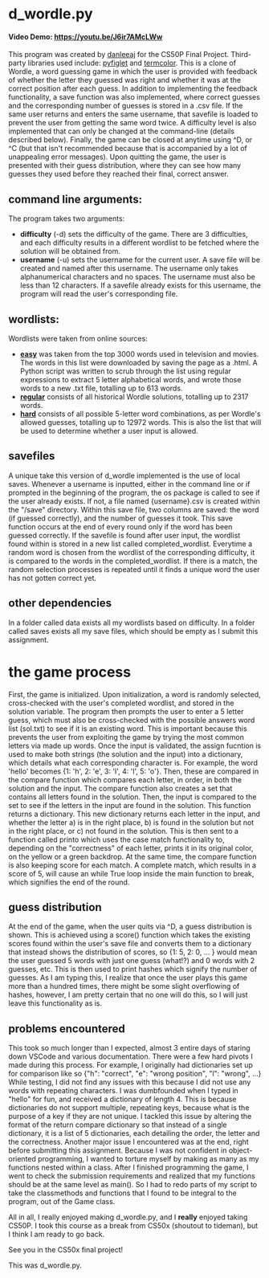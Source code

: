 # d_wordle.py

#### Video Demo: <https://youtu.be/J6ir7AMcLWw>

This program was created by [danleeaj](https://github.com/danleeaj) for the CS50P Final Project. Third-party libraries used include: [pyfiglet](https://pypi.org/project/pyfiglet/) and [termcolor](https://github.com/termcolor/termcolor). This is a clone of Wordle, a word guessing game in which the user is provided with feedback of whether the letter they guessed was right and whether it was at the correct position after each guess. In addition to implementing the feedback functionality, a save function was also implemented, where correct guesses and the corresponding number of guesses is stored in a .csv file. If the same user returns and enters the same username, that savefile is loaded to prevent the user from getting the same word twice. A difficulty level is also implemented that can only be changed at the command-line (details described below). Finally, the game can be closed at anytime using ^D, or ^C (but that isn't recommended because that is accompanied by a lot of unappealing error messages). Upon quitting the game, the user is presented with their guess distribution, where they can see how many guesses they used before they reached their final, correct answer.

## command line arguments:
The program takes two arguments:
* **difficulty** (-d) sets the difficulty of the game. There are 3 difficulties, and each difficulty results in a different wordlist to be fetched where the solution will be obtained from.
* **username** (-u) sets the username for the current user. A save file will be created and named after this username. The username only takes alphanumerical characters and no spaces. The username must also be less than 12 characters. If a savefile already exists for this username, the program will read the user's corresponding file.

## wordlists:
Wordlists were taken from online sources:
* [**easy**](https://en.wiktionary.org/wiki/Wiktionary:Frequency_lists/TV/2006/1-1000) was taken from the top 3000 words used in television and movies. The words in this list were downloaded by saving the page as a .html. A Python script was written to scrub through the list using regular expressions to extract 5 letter alphabetical words, and wrote those words to a new .txt file, totalling up to 613 words.
* [**regular**](https://gist.github.com/cfreshman/a03ef2cba789d8cf00c08f767e0fad7b) consists of all historical Wordle solutions, totalling up to 2317 words.
* [**hard**](https://gist.github.com/cfreshman/cdcdf777450c5b5301e439061d29694c) consists of all possible 5-letter word combinations, as per Wordle's allowed guesses, totalling up to 12972 words. This is also the list that will be used to determine whether a user input is allowed.

## savefiles

A unique take this version of d_wordle implemented is the use of local saves. Whenever a username is inputted, either in the command line or if prompted in the beginning of the program, the os package is called to see if the user already exists. If not, a file named {username}.csv is created within the "/save" directory. Within this save file, two columns are saved: the word (if guessed correctly), and the number of guesses it took. This save function occurs at the end of every round only if the word has been guessed correctly. If the savefile is found after user input, the wordlist found within is stored in a new list called completed_wordlist. Everytime a random word is chosen from the wordlist of the corresponding difficulty, it is compared to the words in the completed_wordlist. If there is a match, the random selection processes is repeated until it finds a unique word the user has not gotten correct yet.

## other dependencies

In a folder called data exists all my wordlists based on difficulty. In a folder called saves exists all my save files, which should be empty as I submit this assignment.

# the game process

First, the game is initialized. Upon initialization, a word is randomly selected, cross-checked with the user's completed wordlist, and stored in the solution variable. The program then prompts the user to enter a 5 letter guess, which must also be cross-checked with the possible answers word list (sol.txt) to see if it is an existing word. This is important because this prevents the user from exploiting the game by trying the most common letters via made up words. Once the input is validated, the assign fucntion is used to make both strings (the solution and the input) into a dictionary, which details what each corresponding character is. For example, the word 'hello' becomes {1: 'h', 2: 'e', 3: 'l', 4: 'l', 5: 'o'}. Then, these are compared in the compare function which compares each letter, in order, in both the solution and the input. The compare function also creates a set that contains all letters found in the solution. Then, the input is compared to the set to see if the letters in the input are found in the solution. This function returns a dictionary. This new dictionary returns each letter in the input, and whether the letter a) is in the right place, b) is found in the solution but not in the right place, or c) not found in the solution. This is then sent to a function called printo which uses the case match functionality to, depending on the "correctness" of each letter, prints it in its original color, on the yellow or a green backdrop. At the same time, the compare function is also keeping score for each match. A complete match, which results in a score of 5, will cause an while True loop inside the main function to break, which signifies the end of the round.

## guess distribution

At the end of the game, when the user quits via ^D, a guess distribution is shown. This is achieved using a score() function which takes the existing scores found within the user's save file and converts them to a dictionary that instead shows the distribution of scores, so {1: 5, 2: 0, ... } would mean the user guessed 5 words with just one guess (what!?) and 0 words with 2 guesses, etc. This is then used to print hashes which signify the number of guesses. As I am typing this, I realize that once the user plays this game more than a hundred times, there might be some slight overflowing of hashes, however, I am pretty certain that no one will do this, so I will just leave this functionality as is.

## problems encountered

This took so much longer than I expected, almost 3 entire days of staring down VSCode and various documentation. There were a few hard pivots I made during this process. For example, I originally had dictionaries set up for comparison like so {"h": "correct", "e": "wrong position", "l": "wrong", ...} While testing, I did not find any issues with this because I did not use any words with repeating characters. I was dumbfounded when I typed in "hello" for fun, and received a dictionary of length 4. This is because dictionaries do not support multiple, repeating keys, because what is the purpose of a key if they are not unique. I tackled this issue by altering the format of the return compare dictionary so that instead of a single dictionary, it is a list of 5 dictionaries, each detailing the order, the letter and the correctness. Another major issue I encountered was at the end, right before submitting this assignment. Because I was not confident in object-oriented programming, I wanted to torture myself by making as many as my functions nested within a class. After I finished programming the game, I went to check the submission requirements and realized that my functions should be at the same level as main(). So I had to redo parts of my script to take the classmethods and functions that I found to be integral to the program, out of the Game class.

All in all, I really enjoyed making d_wordle.py, and I **really** enjoyed taking CS50P. I took this course as a break from CS50x (shoutout to tideman), but I think I am ready to go back.

See you in the CS50x final project!

This was d_wordle.py.
